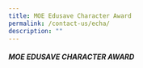 ```yaml
---
title: MOE Edusave Character Award
permalink: /contact-us/echa/
description: ""
---
```

##### MOE EDUSAVE CHARACTER AWARD

